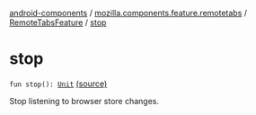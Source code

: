 [android-components](../../index.md) / [mozilla.components.feature.remotetabs](../index.md) / [RemoteTabsFeature](index.md) / [stop](./stop.md)

# stop

`fun stop(): `[`Unit`](https://kotlinlang.org/api/latest/jvm/stdlib/kotlin/-unit/index.html) [(source)](https://github.com/mozilla-mobile/android-components/blob/master/components/feature/remotetabs/src/main/java/mozilla/components/feature/remotetabs/RemoteTabsFeature.kt#L59)

Stop listening to browser store changes.

